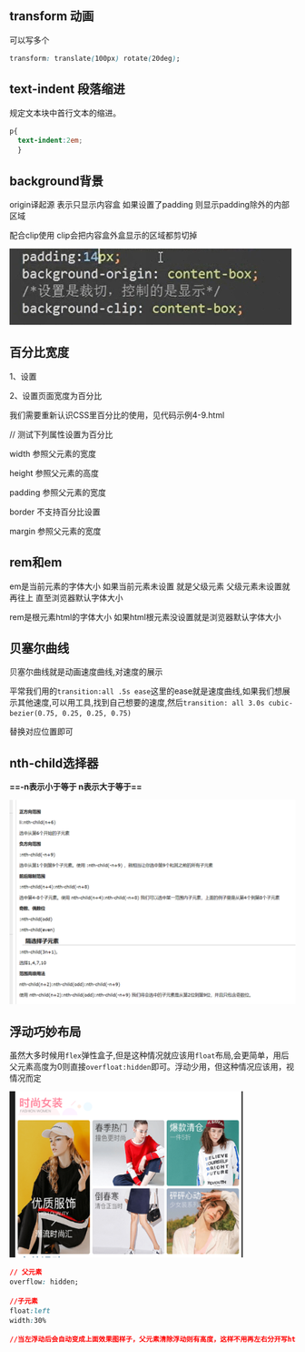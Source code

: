 ## transform 动画

可以写多个

```css
transform: translate(100px) rotate(20deg);
```

## text-indent 段落缩进

规定文本块中首行文本的缩进。

```css
p{
  text-indent:2em;
  }
```

## background背景

origin译起源 表示只显示内容盒 如果设置了padding 则显示padding除外的内部区域

配合clip使用 clip会把内容盒外盒显示的区域都剪切掉

![image-20200117195417145](css.assets/image-20200117195417145.png)

## 百分比宽度

1、设置<meta name="viewport" content="width=device-width, initial-scale=1">

2、设置页面宽度为百分比

我们需要重新认识CSS里百分比的使用，见代码示例4-9.html

// 测试下列属性设置为百分比

width    参照父元素的宽度

height      参照父元素的高度

padding  参照父元素的宽度

border   不支持百分比设置

margin   参照父元素的宽度

## rem和em

em是当前元素的字体大小 如果当前元素未设置 就是父级元素 父级元素未设置就再往上 直至浏览器默认字体大小

rem是根元素html的字体大小 如果html根元素没设置就是浏览器默认字体大小

 

## 贝塞尔曲线

贝塞尔曲线就是动画速度曲线,对速度的展示

平常我们用的`transition:all .5s ease`这里的ease就是速度曲线,如果我们想展示其他速度,可以用工具,找到自己想要的速度,然后`transition: all 3.0s cubic-bezier(0.75, 0.25, 0.25, 0.75)`

替换对应位置即可

## nth-child选择器

**==-n表示小于等于   n表示大于等于==**

![image-20200312164419484](css.assets/image-20200312164419484.png)

## 浮动巧妙布局

虽然大多时候用`flex`弹性盒子,但是这种情况就应该用`float`布局,会更简单，用后父元素高度为0则直接`overfloat:hidden`即可。浮动少用，但这种情况应该用，视情况而定

![image-20200312171112665](css.assets/image-20200312171112665.png)

```css
// 父元素
overflow: hidden;

//子元素
float:left
width:30%

//当左浮动后会自动变成上面效果图样子，父元素清除浮动则有高度，这样不用再左右分开写html，可以直接循环标签布局，很方便
```

